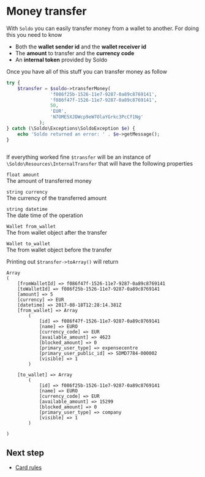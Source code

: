 # Money transfer

With `Soldo` you can easily transfer money from a wallet to another. For doing this you need to know

- Both the **wallet sender id** and the **wallet receiver id**
- The **amount** to transfer and the **currency code**
- An **internal token** provided by Soldo

Once you have all of this stuff you can transfer money as follow 

```php
try {
    $transfer = $soldo->transferMoney(
                'f086f25b-1526-11e7-9287-0a89c8769141',
                'f086f47f-1526-11e7-9287-0a89c8769141',
                50,
                'EUR',
                'N7OME5XJDWcp9eW7OlaYGrkc3PcCf1Ng'
            );
} catch (\Soldo\Exceptions\SoldoException $e) {
    echo 'Soldo returned an error: ' . $e->getMessage();
}
   
```

If everything worked fine `$transfer` will be an instance of `\Soldo\Resources\InternalTransfer` that will have the following properties

`float amount`  
The amount of transferred money

`string currency`   
The currency of the transferred amount

`string datetime`   
The date time of the operation

`Wallet from_wallet`   
The from wallet object after the transfer

`Wallet to_wallet`   
The from wallet object before the transfer

Printing out `$transfer->toArray()` will return 
```
Array
(
    [fromWalletId] => f086f47f-1526-11e7-9287-0a89c8769141
    [toWalletId] => f086f25b-1526-11e7-9287-0a89c8769141
    [amount] => 5
    [currency] => EUR
    [datetime] => 2017-08-18T12:28:14.381Z
    [from_wallet] => Array
        (
            [id] => f086f47f-1526-11e7-9287-0a89c8769141
            [name] => EURO
            [currency_code] => EUR
            [available_amount] => 4623
            [blocked_amount] => 0
            [primary_user_type] => expensecentre
            [primary_user_public_id] => SDMD7784-000002
            [visible] => 1
        )

    [to_wallet] => Array
        (
            [id] => f086f25b-1526-11e7-9287-0a89c8769141
            [name] => EURO
            [currency_code] => EUR
            [available_amount] => 15299
            [blocked_amount] => 0
            [primary_user_type] => company
            [visible] => 1
        )

)
```


## Next step
- [Card rules](./card-rules.md)

